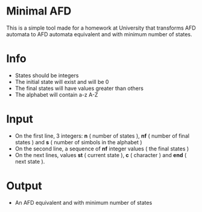 # Minimal AFD

This is a simple tool made for a homework at University that transforms AFD automata to AFD automata equivalent and with minimum number of states.

# Info
- States should be integers
- The initial state will exist and will be 0 
- The final states will have values greater than others
- The alphabet will contain a-z A-Z

# Input
- On the first line, 3 integers: **n** ( number of states ), **nf** ( number of final states ) and **s** ( number of simbols in the alphabet )
- On the second line, a sequence of **nf** integer values ( the final states )
- On the next lines, values **st** ( current state ), **c** ( character ) and **end** ( next state ).

# Output
- An AFD equivalent and with minimum number of states
